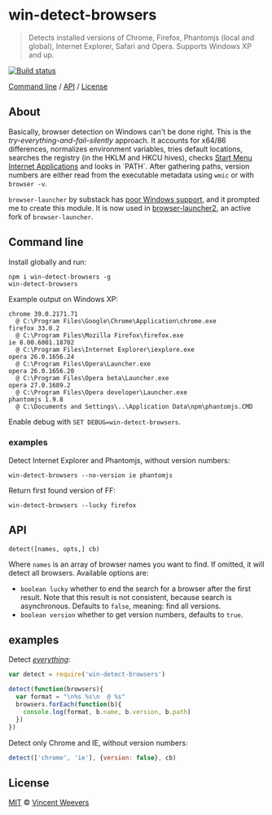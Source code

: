 # win-detect-browsers

> Detects installed versions of Chrome, Firefox, Phantomjs (local and global), Internet Explorer, Safari and Opera. Supports Windows XP and up.

[![Build status](https://ci.appveyor.com/api/projects/status/uitmna2gfuapseyd?svg=true)](https://ci.appveyor.com/project/vweevers/win-detect-browsers)

[Command line](#command-line) / [API](#api) / [License](#license)

## About

Basically, browser detection on Windows can't be done right. This is the *try-everything-and-fail-silently* approach. It accounts for x64/86 differences, normalizes environment variables, tries default locations, searches the registry (in the HKLM and HKCU hives), checks [Start Menu Internet Applications](http://msdn.microsoft.com/en-us/library/windows/desktop/dd203067(v=vs.85).aspx) and looks in `PATH`. After gathering paths, version numbers are either read from the executable metadata using `wmic` or with `browser -v`.

`browser-launcher` by substack has [poor Windows support](https://github.com/substack/browser-launcher/issues/7), and it prompted me to create this module. It is now used in [browser-launcher2](https://github.com/benderjs/browser-launcher2), an active fork of `browser-launcher`.

## Command line

Install globally and run:

    npm i win-detect-browsers -g
    win-detect-browsers

Example output on Windows XP:

    chrome 39.0.2171.71
      @ C:\Program Files\Google\Chrome\Application\chrome.exe
    firefox 33.0.2
      @ C:\Program Files\Mozilla Firefox\firefox.exe
    ie 8.00.6001.18702
      @ C:\Program Files\Internet Explorer\iexplore.exe
    opera 26.0.1656.24
      @ C:\Program Files\Opera\Launcher.exe
    opera 26.0.1656.20
      @ C:\Program Files\Opera beta\Launcher.exe
    opera 27.0.1689.2
      @ C:\Program Files\Opera developer\Launcher.exe
    phantomjs 1.9.8
      @ C:\Documents and Settings\..\Application Data\npm\phantomjs.CMD

Enable debug with `SET DEBUG=win-detect-browsers`.

### examples

Detect Internet Explorer and Phantomjs, without version numbers:

    win-detect-browsers --no-version ie phantomjs

Return first found version of FF:

    win-detect-browsers --lucky firefox

## API

`detect([names, opts,] cb)`

Where `names` is an array of browser names you want to find. If omitted, it will detect all browsers. Available options are:

- `boolean lucky` whether to end the search for a browser after the first result. Note that this result is not consistent, because search is asynchronous. Defaults to `false`, meaning: find all versions.
- `boolean version` whether to get version numbers, defaults to `true`.

## examples

Detect *[everything](http://youtu.be/k1yvvNvlXtg)*:

```js
var detect = require('win-detect-browsers')

detect(function(browsers){
  var format = "\n%s %s\n  @ %s"
  browsers.forEach(function(b){
    console.log(format, b.name, b.version, b.path)
  })
})

```

Detect only Chrome and IE, without version numbers:

```js
detect(['chrome', 'ie'], {version: false}, cb)
```

## License

[MIT](http://opensource.org/licenses/MIT) © [Vincent Weevers](http://vincentweevers.nl)
